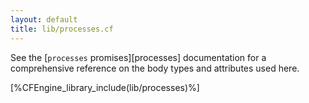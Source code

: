 ```yaml
---
layout: default
title: lib/processes.cf
---
```


See the [`processes` promises][processes] documentation for a
comprehensive reference on the body types and attributes used here.

[%CFEngine_library_include(lib/processes)%]
